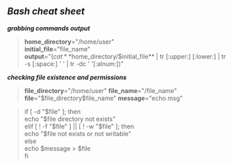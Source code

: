 ## *Bash cheat sheet*


_**grabbing commands output**_   
> **home_directory**="/home/user"  
> **initial_file**="file_name"  
> **output**="$(cat **$home_directory/$initial_file** | tr [:upper:] [:lower:] | tr -s [:space:] ' ' | tr -dc ' '[:alnum:])"  
  
_**checking file existence and permissions**_  
> **file_directory**="/home/user" 
> **file_name**="/file_name" 
> **file**="\$file_directory\$file_name" 
> **message**="echo msg"    
  
> if [ -d "\$file" ]; then  
>   echo "\$file directory not exists"  
> elif [ ! -f "\$file" ] || [ ! -w "\$file" ]; then  
>   echo "$file not exists or not writable"  	
> else  
>   echo $message > $file  
> fi   



